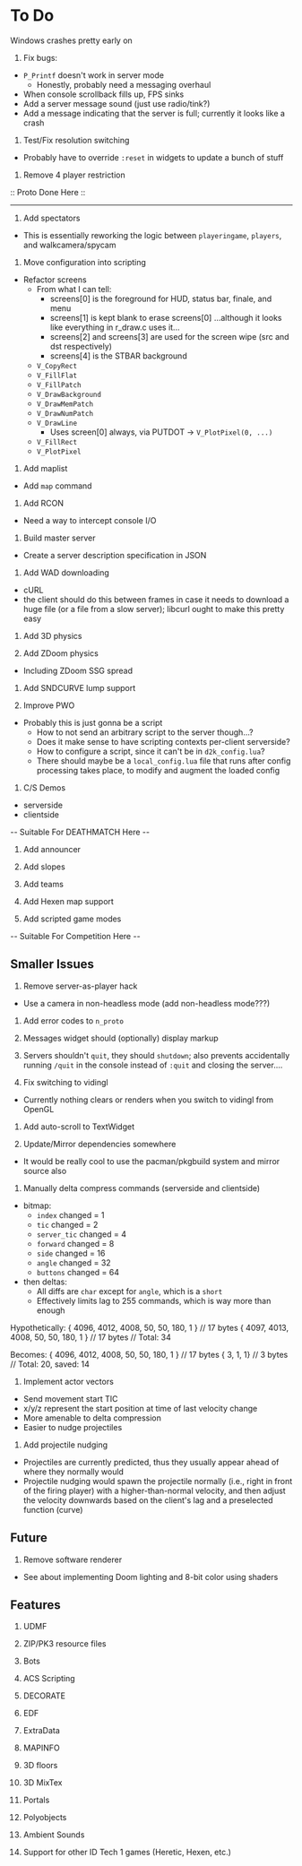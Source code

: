 # To Do

Windows crashes pretty early on

1. Fix bugs:
  - `P_Printf` doesn't work in server mode
    - Honestly, probably need a messaging overhaul
  - When console scrollback fills up, FPS sinks
  - Add a server message sound (just use radio/tink?)
  - Add a message indicating that the server is full; currently it looks like a
    crash

1. Test/Fix resolution switching
  - Probably have to override `:reset` in widgets to update a bunch of stuff

1. Remove 4 player restriction

:: Proto Done Here ::

---

1. Add spectators
  - This is essentially reworking the logic between `playeringame`, `players`,
    and walkcamera/spycam

1. Move configuration into scripting
  - Refactor screens
    - From what I can tell:
      - screens[0] is the foreground for HUD, status bar, finale, and menu
      - screens[1] is kept blank to erase screens[0]
        ...although it looks like everything in r_draw.c uses it...
      - screens[2] and screens[3] are used for the screen wipe (src and dst
        respectively)
      - screens[4] is the STBAR background
    - `V_CopyRect`
    - `V_FillFlat`
    - `V_FillPatch`
    - `V_DrawBackground`
    - `V_DrawMemPatch`
    - `V_DrawNumPatch`
    - `V_DrawLine`
      - Uses screen[0] always, via PUTDOT -> `V_PlotPixel(0, ...)`
    - `V_FillRect`
    - `V_PlotPixel`

1. Add maplist
  - Add `map` command

1. Add RCON
  - Need a way to intercept console I/O

1. Build master server
  - Create a server description specification in JSON

1. Add WAD downloading
  - cURL
  - the client should do this between frames in case it needs to download a
    huge file (or a file from a slow server); libcurl ought to make this
    pretty easy

1. Add 3D physics

1. Add ZDoom physics
  - Including ZDoom SSG spread

1. Add SNDCURVE lump support

1. Improve PWO
  - Probably this is just gonna be a script
    - How to not send an arbitrary script to the server though...?
    - Does it make sense to have scripting contexts per-client serverside?
    - How to configure a script, since it can't be in `d2k_config.lua`?
    - There should maybe be a `local_config.lua` file that runs after config
      processing takes place, to modify and augment the loaded config

1. C/S Demos
  - serverside
  - clientside

-- Suitable For DEATHMATCH Here --

1. Add announcer

1. Add slopes

1. Add teams

1. Add Hexen map support

1. Add scripted game modes

-- Suitable For Competition Here --

## Smaller Issues

1. Remove server-as-player hack
  - Use a camera in non-headless mode (add non-headless mode???)

1. Add error codes to `n_proto`

1. Messages widget should (optionally) display markup

1. Servers shouldn't `quit`, they should `shutdown`; also prevents accidentally
   running `/quit` in the console instead of `:quit` and closing the server....

1. Fix switching to vidingl
  - Currently nothing clears or renders when you switch to vidingl from OpenGL

1. Add auto-scroll to TextWidget

1. Update/Mirror dependencies somewhere
  - It would be really cool to use the pacman/pkgbuild system and mirror source
    also

1. Manually delta compress commands (serverside and clientside)
  - bitmap:
    - `index` changed      = 1
    - `tic` changed        = 2
    - `server_tic` changed = 4
    - `forward` changed    = 8
    - `side` changed       = 16
    - `angle` changed      = 32
    - `buttons` changed    = 64
  - then deltas:
    - All diffs are `char` except for `angle`, which is a `short`
    - Effectively limits lag to 255 commands, which is way more than enough

  Hypothetically:
    { 4096, 4012, 4008, 50, 50, 180, 1 } // 17 bytes
    { 4097, 4013, 4008, 50, 50, 180, 1 } // 17 bytes
                                         // Total: 34

  Becomes:
    { 4096, 4012, 4008, 50, 50, 180, 1 } // 17 bytes
    { 3, 1, 1}                           //  3 bytes
                                         // Total: 20, saved: 14

1. Implement actor vectors
  - Send movement start TIC
  - x/y/z represent the start position at time of last velocity change
  - More amenable to delta compression
  - Easier to nudge projectiles

1. Add projectile nudging
  - Projectiles are currently predicted, thus they usually appear ahead of
    where they normally would
  - Projectile nudging would spawn the projectile normally (i.e., right in
    front of the firing player) with a higher-than-normal velocity, and then
    adjust the velocity downwards based on the client's lag and a preselected
    function (curve)

## Future

1. Remove software renderer
  - See about implementing Doom lighting and 8-bit color using shaders

## Features

1. UDMF

1. ZIP/PK3 resource files

1. Bots

1. ACS Scripting

1. DECORATE

1. EDF

1. ExtraData

1. MAPINFO

1. 3D floors

1. 3D MixTex

1. Portals

1. Polyobjects

1. Ambient Sounds

1. Support for other ID Tech 1 games (Heretic, Hexen, etc.)

<!-- vi: set et ts=4 sw=4 tw=79: -->

